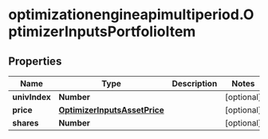 # optimizationengineapimultiperiod.OptimizerInputsPortfolioItem

## Properties

Name | Type | Description | Notes
------------ | ------------- | ------------- | -------------
**univIndex** | **Number** |  | [optional] 
**price** | [**OptimizerInputsAssetPrice**](OptimizerInputsAssetPrice.md) |  | [optional] 
**shares** | **Number** |  | [optional] 


